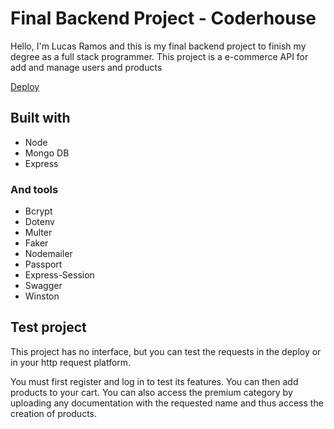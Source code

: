 # Final Backend Project - Coderhouse

Hello, I'm Lucas Ramos and this is my final backend project to finish my degree as a full stack programmer. This project is a e-commerce API for add and manage users and products

[Deploy](https://ecommerce-api-dev-txxg.1.us-1.fl0.io/docs)

## Built with
- Node
- Mongo DB
- Express

### And tools
- Bcrypt
- Dotenv
- Multer
- Faker
- Nodemailer
- Passport
- Express-Session 
- Swagger
- Winston

## Test project

This project has no interface, but you can test the requests in the deploy or in your http request platform.

You must first register and log in to test its features. You can then add products to your cart. You can also access the premium category by uploading any documentation with the requested name and thus access the creation of products.
